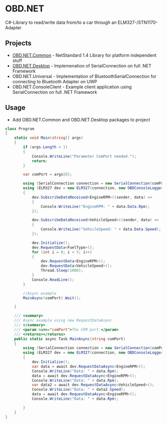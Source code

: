 # OBD.NET
C#-Library to read/write data from/to a car through an ELM327-/STN1170-Adapter

## Projects
* [OBD.NET.Common](https://www.nuget.org/packages/OBD.NET.Common) - NetStandard 1.4 Library for platform independent stuff
* [OBD.NET.Desktop](https://www.nuget.org/packages/OBD.NET.Desktop) - Implemenation of SerialConnection on full .NET Framework
* OBD.NET.Universal - Implementation of BluetoothSerialConnection for connecting to Bluetooth Adapter on UWP
* OBD.NET.ConsoleClient - Example client application using SerialConnection on full .NET Framework

## Usage
* Add OBD.NET.Common and OBD.NET.Desktop packages to project
```csharp
class Program
{
    static void Main(string[] args)
    {
        if (args.Length < 1)
        {
            Console.WriteLine("Parameter ComPort needed.");
            return;
        }

        var comPort = args[0];

        using (SerialConnection connection = new SerialConnection(comPort))
        using (ELM327 dev = new ELM327(connection, new OBDConsoleLogger(OBDLogLevel.Debug)))
        {
            dev.SubscribeDataReceived<EngineRPM>((sender, data) =>
            {
                Console.WriteLine("EngineRPM: " + data.Data.Rpm);
            });

            dev.SubscribeDataReceived<VehicleSpeed>((sender, data) =>
            {
                Console.WriteLine("VehicleSpeed: " + data.Data.Speed);
            });

            dev.Initialize();
            dev.RequestData<FuelType>();
            for (int i = 0; i < 5; i++)
            {
                dev.RequestData<EngineRPM>();
                dev.RequestData<VehicleSpeed>();
                Thread.Sleep(1000);
            }
            Console.ReadLine();
        }

        //Async example
        MainAsync(comPort).Wait();

    }

    /// <summary>
    /// Async example using new RequestDataAsync
    /// </summary>
    /// <param name="comPort">The COM port.</param>
    /// <returns></returns>
    public static async Task MainAsync(string comPort)
    {
        using (SerialConnection connection = new SerialConnection(comPort))
        using (ELM327 dev = new ELM327(connection, new OBDConsoleLogger(OBDLogLevel.Debug)))
        {
            dev.Initialize();
            var data = await dev.RequestDataAsync<EngineRPM>();
            Console.WriteLine("Data: " + data.Rpm);
            data = await dev.RequestDataAsync<EngineRPM>();
            Console.WriteLine("Data: " + data.Rpm);
            var data2 = await dev.RequestDataAsync<VehicleSpeed>();
            Console.WriteLine("Data: " + data2.Speed);
            data = await dev.RequestDataAsync<EngineRPM>();
            Console.WriteLine("Data: " + data.Rpm);

        }
    }
}
```


